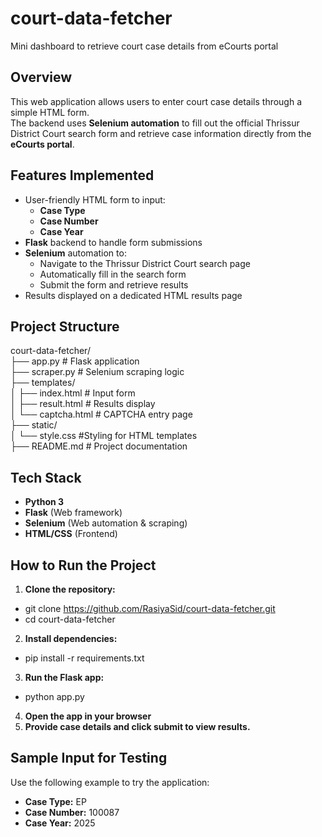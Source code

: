 # court-data-fetcher
Mini dashboard to retrieve court case details from eCourts portal

##  Overview
This web application allows users to enter court case details through a simple HTML form.  
The backend uses **Selenium automation** to fill out the official Thrissur District Court search form and retrieve case information directly from the **eCourts portal**.


##  Features Implemented
- User-friendly HTML form to input:
  - **Case Type**
  - **Case Number**
  - **Case Year**
- **Flask** backend to handle form submissions
- **Selenium** automation to:
  - Navigate to the Thrissur District Court search page
  - Automatically fill in the search form
  - Submit the form and retrieve results
- Results displayed on a dedicated HTML results page

## Project Structure
court-data-fetcher/  
├── app.py # Flask application  
├── scraper.py # Selenium scraping logic  
├── templates/  
│ ├── index.html # Input form  
│ ├── result.html # Results display  
│ └── captcha.html # CAPTCHA entry page  
├── static/  
│ └── style.css #Styling for HTML templates  
├── README.md # Project documentation


##  Tech Stack
- **Python 3**
- **Flask** (Web framework)
- **Selenium** (Web automation & scraping)
- **HTML/CSS** (Frontend)

##  How to Run the Project
1. **Clone the repository:**
  - git clone https://github.com/RasiyaSid/court-data-fetcher.git
  - cd court-data-fetcher
2. **Install dependencies:**
  - pip install -r requirements.txt
3. **Run the Flask app:**
  - python app.py
4. **Open the app in your browser**
5. **Provide case details and click submit to view results.**

 ##  Sample Input for Testing  
Use the following example to try the application:

- **Case Type:** EP  
- **Case Number:** 100087
- **Case Year:** 2025  

